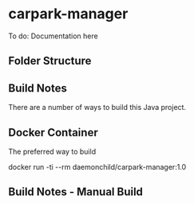 # carpark-manager

To do: Documentation here

## Folder Structure




## Build Notes

There are a number of ways to build this Java project.

## Docker Container

The preferred way to build 

docker run -ti --rm daemonchild/carpark-manager:1.0



## Build Notes - Manual Build
